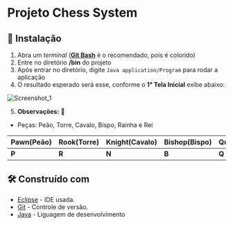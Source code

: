 # Projeto Chess System

## 🔧 Instalação

1. Abra um _terminal_ (**[Git Bash](https://gitforwindows.org/)** é o recomendado, pois é colorido)
2. Entre no diretório **/bin** do projeto
3. Após entrar no diretório, digite `Java application/Program` para rodar a aplicação
4. O resultado esperado será esse, conforme o **1° Tela Inicial** exibe abaixo:

 ![Screenshot_1](https://user-images.githubusercontent.com/56324728/90350890-e12cd180-e014-11ea-819f-ae9f66638d24.png)  

5. **Observações:** :pencil:
- Peças: Peão, Torre, Cavalo, Bispo, Rainha e Rei

| Pawn(Peão) | Rook(Torre) |  Knight(Cavalo) | Bishop(Bispo)  |  Queen(Rainha) | King(Rei)  |
|---|---|---|---|---|---|
| **P** | **R** | **N** | **B** | **Q** | **K** |

## :hammer_and_wrench: Construído com

* [Eclipse](https://www.eclipse.org/downloads/) - IDE usada.
* [Git](https://github.com/) - Controle de versão.
* [Java](https://rometools.github.io/rome/) - Liguagem de desenvolvimento



